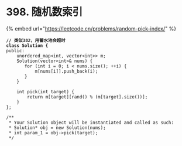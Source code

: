 # 398. 随机数索引

{% embed url="https://leetcode.cn/problems/random-pick-index/" %}

<pre class="language-cpp"><code class="lang-cpp"><strong>// 类似382，用蓄水池会超时
</strong><strong>class Solution {
</strong>public:
    unordered_map&#x3C;int, vector&#x3C;int>> m;
    Solution(vector&#x3C;int>&#x26; nums) {
       for (int i = 0; i &#x3C; nums.size(); ++i) {
           m[nums[i]].push_back(i);
       }
    }
    
    int pick(int target) {    
        return m[target][rand() % (m[target].size())];
    }
};

/**
 * Your Solution object will be instantiated and called as such:
 * Solution* obj = new Solution(nums);
 * int param_1 = obj->pick(target);
 */</code></pre>
